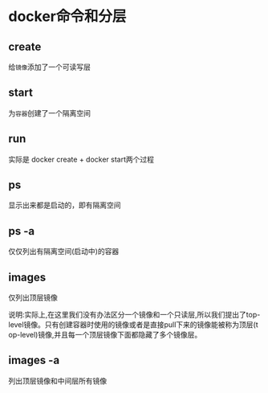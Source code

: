 # docker命令和分层


## create 

给`镜像`添加了一个可读写层

## start

为`容器`创建了一个隔离空间

## run

实际是 docker create + docker start两个过程


## ps

显示出来都是启动的，即有隔离空间

## ps -a

仅仅列出有隔离空间(启动中)的容器

## images

仅列出顶层镜像

说明:实际上,在这里我们没有办法区分一个镜像和一个只读层,所以我们提出了top-level镜像。只有创建容器时使用的镜像或者是直接pull下来的镜像能被称为顶层(t
op-level)镜像,并且每一个顶层镜像下面都隐藏了多个镜像层。

## images -a

列出顶层镜像和中间层所有镜像


